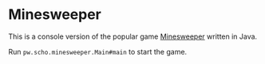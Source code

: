 # Minesweeper
This is a console version of the popular game [Minesweeper](https://en.wikipedia.org/wiki/Minesweeper_\(video_game\)) written in Java.

Run `pw.scho.minesweeper.Main#main` to start the game.
